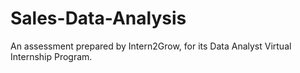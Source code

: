 # Sales-Data-Analysis
An assessment prepared by Intern2Grow, for its Data Analyst Virtual Internship Program.
